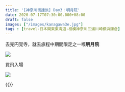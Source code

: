```yaml
---
title: '[神奈川衝撞旅] Day3：明月院'
date: 2020-07-17T07:30:00.000+08:00
draft: false
images: ["/images/kanagawa3e.jpg"]
tags : [travel-日本関東東海道-相模神奈川三浦川崎横浜鎌倉]
---
```


去完円覚寺，就去旅程中期間限定之一嘅**明月院**  

![](/images/kanagawa3e1.jpg)

買飛入場  

![](/images/kanagawa3e.jpg)


{{<kanagawa>}}
